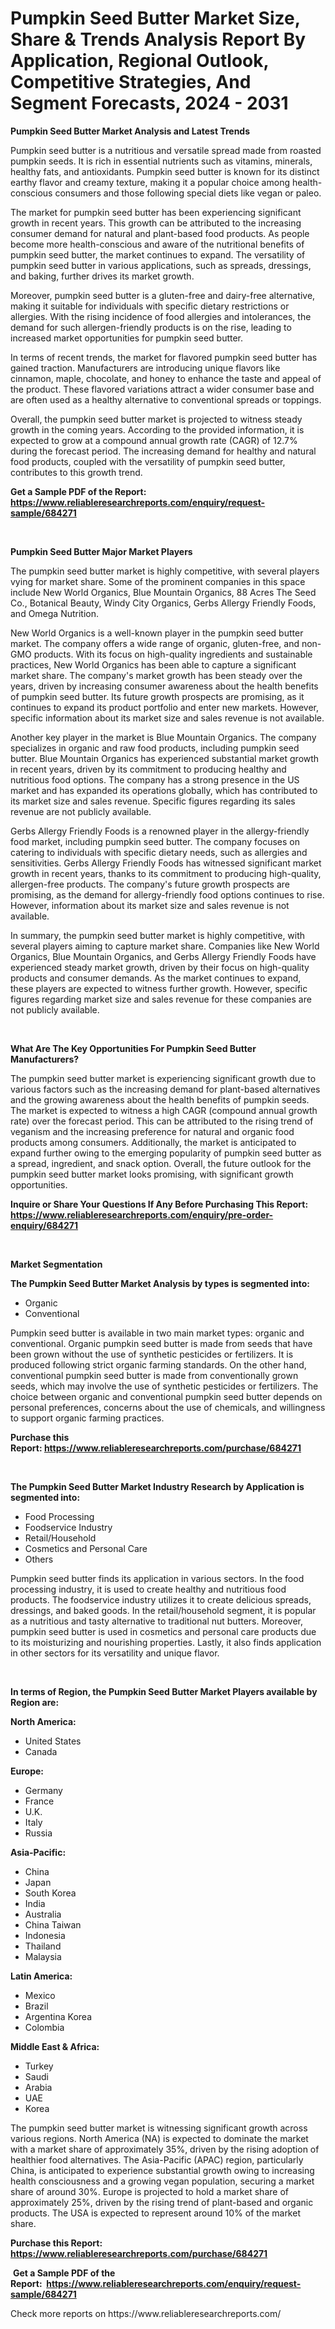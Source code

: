 <p><h1>Pumpkin Seed Butter Market Size, Share & Trends Analysis Report By Application, Regional Outlook, Competitive Strategies, And Segment Forecasts, 2024 - 2031</h1></p><p><strong>Pumpkin Seed Butter Market Analysis and Latest Trends</strong></p>
<p><p>Pumpkin seed butter is a nutritious and versatile spread made from roasted pumpkin seeds. It is rich in essential nutrients such as vitamins, minerals, healthy fats, and antioxidants. Pumpkin seed butter is known for its distinct earthy flavor and creamy texture, making it a popular choice among health-conscious consumers and those following special diets like vegan or paleo.</p><p>The market for pumpkin seed butter has been experiencing significant growth in recent years. This growth can be attributed to the increasing consumer demand for natural and plant-based food products. As people become more health-conscious and aware of the nutritional benefits of pumpkin seed butter, the market continues to expand. The versatility of pumpkin seed butter in various applications, such as spreads, dressings, and baking, further drives its market growth.</p><p>Moreover, pumpkin seed butter is a gluten-free and dairy-free alternative, making it suitable for individuals with specific dietary restrictions or allergies. With the rising incidence of food allergies and intolerances, the demand for such allergen-friendly products is on the rise, leading to increased market opportunities for pumpkin seed butter.</p><p>In terms of recent trends, the market for flavored pumpkin seed butter has gained traction. Manufacturers are introducing unique flavors like cinnamon, maple, chocolate, and honey to enhance the taste and appeal of the product. These flavored variations attract a wider consumer base and are often used as a healthy alternative to conventional spreads or toppings.</p><p>Overall, the pumpkin seed butter market is projected to witness steady growth in the coming years. According to the provided information, it is expected to grow at a compound annual growth rate (CAGR) of 12.7% during the forecast period. The increasing demand for healthy and natural food products, coupled with the versatility of pumpkin seed butter, contributes to this growth trend.</p></p>
<p><strong>Get a Sample PDF of the Report:&nbsp; <a href="https://www.reliableresearchreports.com/enquiry/request-sample/684271">https://www.reliableresearchreports.com/enquiry/request-sample/684271</a></strong></p>
<p>&nbsp;</p>
<p><strong>Pumpkin Seed Butter Major Market Players</strong></p>
<p><p>The pumpkin seed butter market is highly competitive, with several players vying for market share. Some of the prominent companies in this space include New World Organics, Blue Mountain Organics, 88 Acres The Seed Co., Botanical Beauty, Windy City Organics, Gerbs Allergy Friendly Foods, and Omega Nutrition. </p><p>New World Organics is a well-known player in the pumpkin seed butter market. The company offers a wide range of organic, gluten-free, and non-GMO products. With its focus on high-quality ingredients and sustainable practices, New World Organics has been able to capture a significant market share. The company's market growth has been steady over the years, driven by increasing consumer awareness about the health benefits of pumpkin seed butter. Its future growth prospects are promising, as it continues to expand its product portfolio and enter new markets. However, specific information about its market size and sales revenue is not available.</p><p>Another key player in the market is Blue Mountain Organics. The company specializes in organic and raw food products, including pumpkin seed butter. Blue Mountain Organics has experienced substantial market growth in recent years, driven by its commitment to producing healthy and nutritious food options. The company has a strong presence in the US market and has expanded its operations globally, which has contributed to its market size and sales revenue. Specific figures regarding its sales revenue are not publicly available.</p><p>Gerbs Allergy Friendly Foods is a renowned player in the allergy-friendly food market, including pumpkin seed butter. The company focuses on catering to individuals with specific dietary needs, such as allergies and sensitivities. Gerbs Allergy Friendly Foods has witnessed significant market growth in recent years, thanks to its commitment to producing high-quality, allergen-free products. The company's future growth prospects are promising, as the demand for allergy-friendly food options continues to rise. However, information about its market size and sales revenue is not available.</p><p>In summary, the pumpkin seed butter market is highly competitive, with several players aiming to capture market share. Companies like New World Organics, Blue Mountain Organics, and Gerbs Allergy Friendly Foods have experienced steady market growth, driven by their focus on high-quality products and consumer demands. As the market continues to expand, these players are expected to witness further growth. However, specific figures regarding market size and sales revenue for these companies are not publicly available.</p></p>
<p>&nbsp;</p>
<p><strong>What Are The Key Opportunities For Pumpkin Seed Butter Manufacturers?</strong></p>
<p><p>The pumpkin seed butter market is experiencing significant growth due to various factors such as the increasing demand for plant-based alternatives and the growing awareness about the health benefits of pumpkin seeds. The market is expected to witness a high CAGR (compound annual growth rate) over the forecast period. This can be attributed to the rising trend of veganism and the increasing preference for natural and organic food products among consumers. Additionally, the market is anticipated to expand further owing to the emerging popularity of pumpkin seed butter as a spread, ingredient, and snack option. Overall, the future outlook for the pumpkin seed butter market looks promising, with significant growth opportunities.</p></p>
<p><strong>Inquire or Share Your Questions If Any Before Purchasing This Report: <a href="https://www.reliableresearchreports.com/enquiry/pre-order-enquiry/684271">https://www.reliableresearchreports.com/enquiry/pre-order-enquiry/684271</a></strong></p>
<p>&nbsp;</p>
<p><strong>Market Segmentation</strong></p>
<p><strong>The Pumpkin Seed Butter Market Analysis by types is segmented into:</strong></p>
<p><ul><li>Organic</li><li>Conventional</li></ul></p>
<p><p>Pumpkin seed butter is available in two main market types: organic and conventional. Organic pumpkin seed butter is made from seeds that have been grown without the use of synthetic pesticides or fertilizers. It is produced following strict organic farming standards. On the other hand, conventional pumpkin seed butter is made from conventionally grown seeds, which may involve the use of synthetic pesticides or fertilizers. The choice between organic and conventional pumpkin seed butter depends on personal preferences, concerns about the use of chemicals, and willingness to support organic farming practices.</p></p>
<p><strong>Purchase this Report:&nbsp;<a href="https://www.reliableresearchreports.com/purchase/684271">https://www.reliableresearchreports.com/purchase/684271</a></strong></p>
<p>&nbsp;</p>
<p><strong>The Pumpkin Seed Butter Market Industry Research by Application is segmented into:</strong></p>
<p><ul><li>Food Processing</li><li>Foodservice Industry</li><li>Retail/Household</li><li>Cosmetics and Personal Care</li><li>Others</li></ul></p>
<p><p>Pumpkin seed butter finds its application in various sectors. In the food processing industry, it is used to create healthy and nutritious food products. The foodservice industry utilizes it to create delicious spreads, dressings, and baked goods. In the retail/household segment, it is popular as a nutritious and tasty alternative to traditional nut butters. Moreover, pumpkin seed butter is used in cosmetics and personal care products due to its moisturizing and nourishing properties. Lastly, it also finds application in other sectors for its versatility and unique flavor.</p></p>
<p>&nbsp;</p>
<p><strong>In terms of Region, the Pumpkin Seed Butter Market Players available by Region are:</strong></p>
<p>
    <p> <strong> North America: </strong>
        <ul>
            <li>United States</li>
            <li>Canada</li>
        </ul>
        </p> 
    <p> <strong> Europe: </strong>
        <ul>
            <li>Germany</li>
            <li>France</li>
            <li>U.K.</li>
            <li>Italy</li>
            <li>Russia</li>
        </ul>
        </p> 
    <p> <strong> Asia-Pacific: </strong>
        <ul>
            <li>China</li>
            <li>Japan</li>
            <li>South Korea</li>
            <li>India</li>
            <li>Australia</li>
            <li>China Taiwan</li>
            <li>Indonesia</li>
            <li>Thailand</li>
            <li>Malaysia</li>
        </ul>
        </p> 
    <p> <strong> Latin America: </strong>
        <ul>
            <li>Mexico</li>
            <li>Brazil</li>
            <li>Argentina Korea</li>
            <li>Colombia</li>
        </ul>
        </p> 
    <p> <strong> Middle East & Africa: </strong>
        <ul>
            <li>Turkey</li>
            <li>Saudi</li>
            <li>Arabia</li>
            <li>UAE</li>
            <li>Korea</li>
        </ul>
    </p>
    </p>
<p><p>The pumpkin seed butter market is witnessing significant growth across various regions. North America (NA) is expected to dominate the market with a market share of approximately 35%, driven by the rising adoption of healthier food alternatives. The Asia-Pacific (APAC) region, particularly China, is anticipated to experience substantial growth owing to increasing health consciousness and a growing vegan population, securing a market share of around 30%. Europe is projected to hold a market share of approximately 25%, driven by the rising trend of plant-based and organic products. The USA is expected to represent around 10% of the market share.</p></p>
<p><strong>Purchase this Report: <a href="https://www.reliableresearchreports.com/purchase/684271">https://www.reliableresearchreports.com/purchase/684271</a></strong></p>
<p>&nbsp;<strong>Get a Sample PDF of the Report:&nbsp;&nbsp;<a href="https://www.reliableresearchreports.com/enquiry/request-sample/684271">https://www.reliableresearchreports.com/enquiry/request-sample/684271</a></strong></p>
<p><strong></strong></p>
<p>Check more reports on https://www.reliableresearchreports.com/</p>